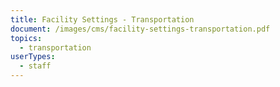 ```yaml
---
title: Facility Settings - Transportation
document: /images/cms/facility-settings-transportation.pdf
topics:
  - transportation
userTypes:
  - staff
---
```

